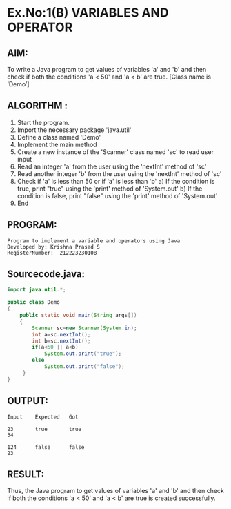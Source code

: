 # Ex.No:1(B) VARIABLES AND OPERATOR

## AIM:
To write a Java program to get values of variables 'a' and 'b' and then check if both the conditions 'a < 50' and 'a < b' are true. [Class name is ‘Demo’]

## ALGORITHM :
1.	Start the program.
2.	Import the necessary package 'java.util'
3.	Define a class named 'Demo'
4.	Implement the main method
5.	Create a new instance of the 'Scanner' class named 'sc' to read user input
6.	Read an integer 'a' from the user using the 'nextInt' method of 'sc'
7.	Read another integer 'b' from the user using the 'nextInt' method of 'sc'
8.	Check if 'a' is less than 50 or if 'a' is less than 'b'
a)	If the condition is true, print "true" using the 'print' method of 'System.out'
b)	If the condition is false, print "false" using the 'print' method of 'System.out'
9.	End





## PROGRAM:
 ```
Program to implement a variable and operators using Java
Developed by: Krishna Prasad S
RegisterNumber:  212223230108
```

## Sourcecode.java:
```java
import java.util.*;

public class Demo
{
    public static void main(String args[])
    { 
        Scanner sc=new Scanner(System.in);
        int a=sc.nextInt(); 
        int b=sc.nextInt();
        if(a<50 || a<b)
            System.out.print("true");
        else
            System.out.print("false");
     }
}
```






## OUTPUT:
```
Input    Expected   Got

23       true       true
34

124      false      false
23
```

## RESULT:
Thus, the Java program to get values of variables 'a' and 'b' and then check if both the conditions 'a < 50' and 'a < b' are true is created successfully.

